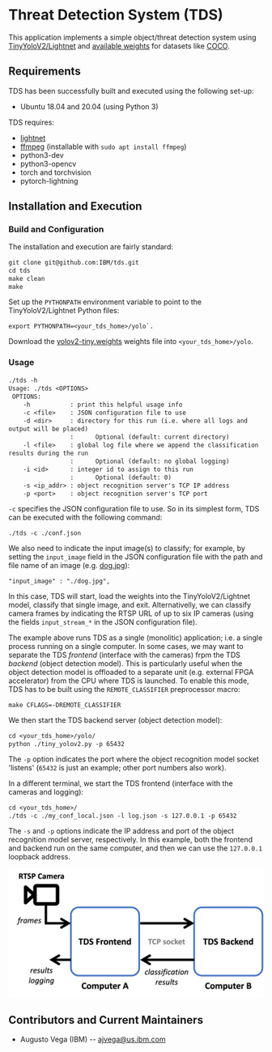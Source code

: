 # Threat Detection System (TDS)

This application implements a simple object/threat detection system using [TinyYoloV2/Lightnet](https://eavise.gitlab.io/lightnet/) and [available weights](https://pjreddie.com/media/files/yolov2-tiny.weights) for datasets like [COCO](https://cocodataset.org/#home).

## Requirements

TDS has been successfully built and executed using the following set-up:
 - Ubuntu 18.04 and 20.04 (using Python 3)

TDS requires:
 - [lightnet](https://eavise.gitlab.io/lightnet/notes/01-installation.html)
 - [ffmpeg](https://www.ffmpeg.org) (installable with `sudo apt install ffmpeg`)
 - python3-dev
 - python3-opencv
 - torch and torchvision
 - pytorch-lightning

## Installation and Execution

### Build and Configuration

The installation and execution are fairly standard:

```
git clone git@github.com:IBM/tds.git
cd tds
make clean
make
```

Set up the `PYTHONPATH` environment variable to point to the TinyYoloV2/Lightnet Python files:

```
export PYTHONPATH=<your_tds_home>/yolo`. 
```

Download the [yolov2-tiny.weights](https://pjreddie.com/media/files/yolov2-tiny.weights) weights file into `<your_tds_home>/yolo`.

### Usage

```
./tds -h
Usage: ./tds <OPTIONS>
 OPTIONS:
    -h           : print this helpful usage info
    -c <file>    : JSON configuration file to use
    -d <dir>     : directory for this run (i.e. where all logs and output will be placed)
                 :      Optional (default: current directory)
    -l <file>    : global log file where we append the classification results during the run
                 :      Optional (default: no global logging)
    -i <id>      : integer id to assign to this run
                 :      Optional (default: 0)
    -s <ip_addr> : object recognition server's TCP IP address
    -p <port>    : object recognition server's TCP port
```

`-c` specifies the JSON configuration file to use. So in its simplest form, TDS can be executed with the following command:

```
./tds -c ./conf.json
```

We also need to indicate the input image(s) to classify; for example, by setting the `input_image` field in the JSON configuration file with the path and file name of an image (e.g. [dog.jpg](https://github.com/pjreddie/darknet/blob/master/data/dog.jpg)):

```
"input_image" : "./dog.jpg",
```

In this case, TDS will start, load the weights into the TinyYoloV2/Lightnet model, classify that single image, and exit. Alternativelly, we can classify camera frames by indicating the RTSP URL of up to six IP cameras (using the fields `input_stream_*` in the JSON configuration file).

The example above runs TDS as a single (monolitic) application; i.e. a single process running on a single computer. In some cases, we may want to separate the TDS _frontend_ (interface with the cameras) frpm the TDS _backend_ (object detection model). This is particularly useful when the object detection model is offloaded to a separate unit (e.g. external FPGA accelerator) from the CPU where TDS is launched. To enable this mode, TDS has to be built using the `REMOTE_CLASSIFIER` preprocessor macro:

```
make CFLAGS=-DREMOTE_CLASSIFIER
```

We then start the TDS backend server (object detection model):

```
cd <your_tds_home>/yolo/
python ./tiny_yolov2.py -p 65432
```

The `-p` option indicates the port where the object recognition model socket 'listens' (`65432` is just an example; other port numbers also work).

In a different terminal, we start the TDS frontend (interface with the cameras and logging):

```
cd <your_tds_home>/
./tds -c ./my_conf_local.json -l log.json -s 127.0.0.1 -p 65432
```

The `-s` and `-p` options indicate the IP address and port of the object recognition model server, respectively. In this example, both the frontend and backend run on the same computer, and then we can use the `127.0.0.1` loopback address.

<img src="https://raw.githubusercontent.com/IBM/tds/pytds/diagram.png" width="600">


## Contributors and Current Maintainers

 * Augusto Vega (IBM) --  [ajvega@us.ibm.com](mailto:ajvega@us.ibm.com)


